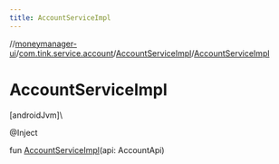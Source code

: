 ```yaml
---
title: AccountServiceImpl
---
```

//[moneymanager-ui](../../../index.html)/[com.tink.service.account](../index.html)/[AccountServiceImpl](index.html)/[AccountServiceImpl](-account-service-impl.html)



# AccountServiceImpl



[androidJvm]\




@Inject



fun [AccountServiceImpl](-account-service-impl.html)(api: AccountApi)




